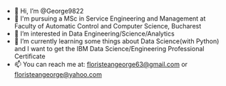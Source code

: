 - 👋 Hi, I’m @George9822
- 📕 I'm pursuing a MSc in Service Engineering and Management at Faculty of Automatic Control and Computer Science, Bucharest
- 👀 I’m interested in Data Engineering/Science/Analytics
- 🌱 I’m currently learning some things about Data Science(with Python) and I want to get the IBM Data Science/Engineering Professional Certificate
- 📫 You can reach me at: floristeangeorge63@gmail.com or floristeangeorge@yahoo.com

<!---
George9822/George9822 is a ✨ special ✨ repository because its `README.md` (this file) appears on your GitHub profile.
You can click the Preview link to take a look at your changes.
--->
